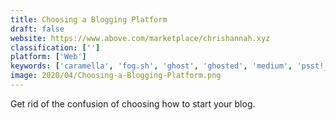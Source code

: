 ```yaml
---
title: Choosing a Blogging Platform
draft: false 
website: https://www.above.com/marketplace/chrishannah.xyz
classification: ['']
platform: ['Web']
keywords: ['caramella', 'fog.sh', 'ghost', 'ghosted', 'medium', 'psst!_anonymous', 'teletype', 'the_newscene', 'write.as']
image: 2020/04/Choosing-a-Blogging-Platform.png
---
```

Get rid of the confusion of choosing how to start your blog.